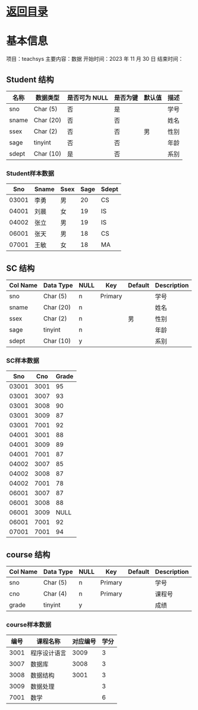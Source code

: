 # [返回目录](MySQL.MD)
# 基本信息

项目：teachsys
主要内容：数据
开始时间：2023 年 11 月 30 日
结束时间：

## Student 结构

| 名称  | 数据类型  | 是否可为 NULL | 是否为键 | 默认值 | 描述 |
| ----- | --------- | ------------- | -------- | ------ | ---- |
| sno   | Char (5)  | 否            | 是       |        | 学号 |
| sname | Char (20) | 否            | 否       |        | 姓名 |
| ssex  | Char (2)  | 否            | 否       | 男     | 性别 |
| sage  | tinyint   | 否            | 否       |        | 年龄 |
| sdept | Char (10) | 是            | 否       |        | 系别 |

### Student样本数据

| Sno | Sname | Ssex | Sage | Sdept |
| --- | --- | --- | --- | --- |
| 03001 | 李勇 | 男 | 20 | CS |
| 04001 | 刘晨 | 女 | 19 | IS |
| 04002 | 张立 | 男 | 19 | IS |
| 06001 | 张天 | 男 | 18 | CS |
| 07001 | 王敏 | 女 | 18 | MA |

## SC 结构

| Col Name | Data Type | NULL | Key | Default | Description |
| --- | --- | --- | --- | --- | --- |
| sno | Char (5) | n | Primary |  | 学号 |
| sname | Char (20) | n |  |  | 姓名 |
| ssex | Char (2) | n |  | 男 | 性别 |
| sage | tinyint | n |  |  | 年龄 |
| sdept | Char (10) | y |  |  | 系别 |

### SC样本数据

| Sno   | Cno  | Grade |
| ----- | ---- | ----- |
| 03001 | 3001 | 95    |
| 03001 | 3007 | 93    |
| 03001 | 3008 | 90    |
| 03001 | 3009 | 87    |
| 03001 | 7001 | 92    |
| 04001 | 3001 | 88    |
| 04001 | 3009 | 89    |
| 04001 | 7001 | 87    |
| 04002 | 3007 | 85 |
| 04002 | 3008 | 87 |
| 04002 | 7001 | 78 |
| 06001 | 3007 | 87 |
| 06001 | 3008 | 88 |
| 06001 | 3009 | NULL |
| 06001 | 7001 | 92 |
| 07001 | 7001 | 94 |

## course 结构

| Col Name | Data Type | NULL | Key | Default | Description |
| --- | --- | --- | --- | --- | --- |
| sno | Char (5) | n | Primary |  | 学号 |
| cno | Char (4) | n | Primary |  | 课程号 |
| grade | tinyint | y |  |  | 成绩 |

### course样本数据

| 编号 | 课程名称 | 对应编号 | 学分 |
| --- | --- | --- | --- |
| 3001 | 程序设计语言 | 3009 | 3 |
| 3007 | 数据库   | 3008 | 3   |
| 3008 | 数据结构 | 3001 | 3   |
| 3009 | 数据处理 |      | 3   |
| 7001 | 数学     |      | 6   |
